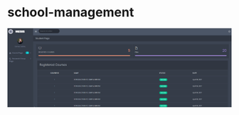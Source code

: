 # school-management


![student page](https://github.com/smtsarial/school-management/blob/main/images/student.png)

